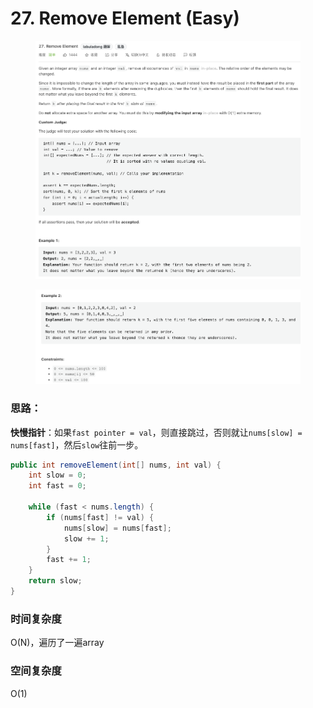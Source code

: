 # 27. Remove Element (Easy)

<figure><img src="../../../.gitbook/assets/image (20) (1).png" alt=""><figcaption></figcaption></figure>

<figure><img src="../../../.gitbook/assets/image (21) (1).png" alt=""><figcaption></figcaption></figure>

### 思路：

**快慢指针**：如果`fast pointer = val`，则直接跳过，否则就让`nums[slow] = nums[fast]`，然后`slow`往前一步。

```java
public int removeElement(int[] nums, int val) {
    int slow = 0;
    int fast = 0;

    while (fast < nums.length) {
        if (nums[fast] != val) {
            nums[slow] = nums[fast];
            slow += 1;
        }
        fast += 1;
    }
    return slow;
}
```

### 时间复杂度

O(N)，遍历了一遍array

### 空间复杂度

O(1)

